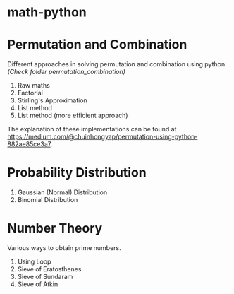 # math-python

# Permutation and Combination

Different approaches in solving permutation and combination using python. *(Check folder permutation_combination)*
1. Raw maths
2. Factorial
3. Stirling's Approximation
4. List method
5. List method (more efficient approach)

The explanation of these implementations can be found at https://medium.com/@chuinhongyap/permutation-using-python-882ae85ce3a7.

# Probability Distribution

1. Gaussian (Normal) Distribution
2. Binomial Distribution

# Number Theory
Various ways to obtain prime numbers.
1. Using Loop
2. Sieve of Eratosthenes
3. Sieve of Sundaram
4. Sieve of Atkin
